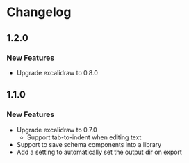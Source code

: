 # Changelog

## 1.2.0

### New Features

- Upgrade excalidraw to 0.8.0

## 1.1.0

### New Features

- Upgrade excalidraw to 0.7.0
	- Support tab-to-indent when editing text
- Support to save schema components into a library
- Add a setting to automatically set the output dir on export
